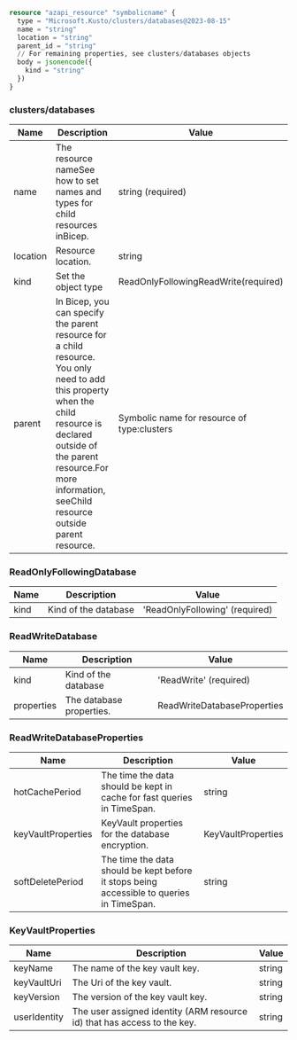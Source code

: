```terraform
resource "azapi_resource" "symbolicname" {
  type = "Microsoft.Kusto/clusters/databases@2023-08-15"
  name = "string"
  location = "string"
  parent_id = "string"
  // For remaining properties, see clusters/databases objects
  body = jsonencode({
    kind = "string"
  })
}

```

### clusters/databases

| Name | Description | Value |
|-|-|-|
| name | The resource nameSee how to set names and types for child resources inBicep. | string (required) |
| location | Resource location. | string |
| kind | Set the object type | ReadOnlyFollowingReadWrite(required) |
| parent | In Bicep, you can specify the parent resource for a child resource. You only need to add this property when the child resource is declared outside of the parent resource.For more information, seeChild resource outside parent resource. | Symbolic name for resource of type:clusters |


### ReadOnlyFollowingDatabase

| Name | Description | Value |
|-|-|-|
| kind | Kind of the database | 'ReadOnlyFollowing' (required) |


### ReadWriteDatabase

| Name | Description | Value |
|-|-|-|
| kind | Kind of the database | 'ReadWrite' (required) |
| properties | The database properties. | ReadWriteDatabaseProperties |


### ReadWriteDatabaseProperties

| Name | Description | Value |
|-|-|-|
| hotCachePeriod | The time the data should be kept in cache for fast queries in TimeSpan. | string |
| keyVaultProperties | KeyVault properties for the database encryption. | KeyVaultProperties |
| softDeletePeriod | The time the data should be kept before it stops being accessible to queries in TimeSpan. | string |


### KeyVaultProperties

| Name | Description | Value |
|-|-|-|
| keyName | The name of the key vault key. | string |
| keyVaultUri | The Uri of the key vault. | string |
| keyVersion | The version of the key vault key. | string |
| userIdentity | The user assigned identity (ARM resource id) that has access to the key. | string |


